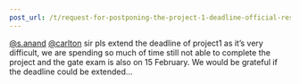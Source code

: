 ```yaml
---
post_url: /t/request-for-postponing-the-project-1-deadline-official-response-extended/166866/12
---
```

[@s.anand](/u/s.anand) [@carlton](/u/carlton) sir pls extend the deadline of project1 as it’s very difficult, we are spending so much of time still not able to complete the project and the gate exam is also on 15 February. We would be grateful if the deadline could be extended…